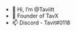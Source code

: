 - 👋 Hi, I’m @Taviitt
- 👀 Founder of TavX
- 📫 Discord - Tavit#0118

<!---
Taviitt/Taviitt is a ✨ special ✨ repository because its `README.md` (this file) appears on your GitHub profile.
You can click the Preview link to take a look at your changes.
--->
